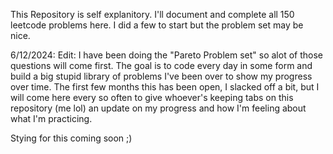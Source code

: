 This Repository is self explanitory. I'll document and complete all 150 leetcode problems here. I did a few to start but the problem set may be nice. 

6/12/2024: Edit: I have been doing the "Pareto Problem set" so alot of those questions will come first. The goal is to code every day in some form and build a big stupid library of problems I've been over to show my progress over time. The first few months this has been open, I slacked off a bit, but I will come here every so often to give whoever's keeping tabs on this repository (me lol) an update on my progress and how I'm feeling about what I'm practicing. 

Stying for this coming soon ;)
